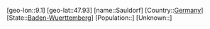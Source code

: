 ﻿---
location: [47.93,9.1]
type: City
tags:
- geo/City


SpocWebEntityId: 33973
isDeleted: false
confidential: public

---
[geo-lon::9.1]
[geo-lat::47.93]
[name::Sauldorf]
[Country::[Germany](geo/Continent/Europe/Germany.md)]
[State::[Baden-Wuerttemberg](geo/Continent/Europe/Germany/Baden-Wuerttemberg.md)]
[Population::]
[Unknown::]

